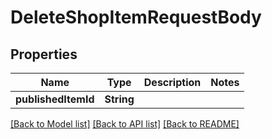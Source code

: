 # DeleteShopItemRequestBody

## Properties
Name | Type | Description | Notes
------------ | ------------- | ------------- | -------------
**publishedItemId** | **String** |  | 

[[Back to Model list]](../README.md#documentation-for-models) [[Back to API list]](../README.md#documentation-for-api-endpoints) [[Back to README]](../README.md)


